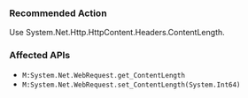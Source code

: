 ### Recommended Action
Use System.Net.Http.HttpContent.Headers.ContentLength.

### Affected APIs
* `M:System.Net.WebRequest.get_ContentLength`
* `M:System.Net.WebRequest.set_ContentLength(System.Int64)`
